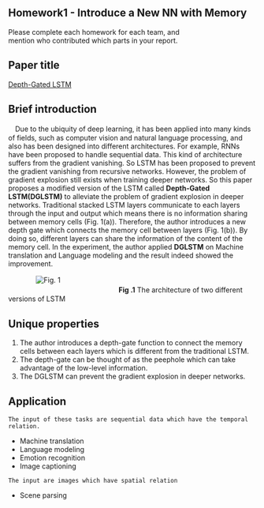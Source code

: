 ## Homework1 - Introduce a New NN with Memory 
Please complete each homework for each team, and <br>
mention who contributed which parts in your report.

## Paper title
<a href="https://arxiv.org/pdf/1508.03790v4.pdf">Depth-Gated LSTM</a>

## Brief introduction
　Due to the ubiquity of deep learning, it has been applied into many kinds of fields, such as computer vision and natural language processing, and also has been designed into different architectures. For example, RNNs have been proposed to handle sequential data. This kind of architecture suffers from the gradient vanishing. So LSTM has been proposed to prevent the gradient vanishing from recursive networks. However, the problem of gradient explosion still exists when training deeper networks. So this paper proposes a modified version of the LSTM called **Depth-Gated LSTM(DGLSTM)** to alleviate the problem of gradient explosion in deeper networks. Traditional stacked LSTM layers communicate to each layers through the input and output which means there is no information sharing between memory cells (Fig. 1(a)). Therefore, the author introduces a new depth gate which connects the memory cell between layers (Fig. 1(b)). By doing so, different layers can share the information of the content of the memory cell. In the experiment, the author applied **DGLSTM** on Machine translation and Language modeling and the result indeed showed the improvement.

　　　　![Fig. 1](https://github.com/maolin23/homework1-1/blob/master/Fig_1.JPG)<br>
　　　　　　　　　　　　　　　　**Fig .1** The architecture of two different versions of LSTM

## Unique properties
1.	The author introduces a depth-gate function to connect the memory cells between each layers which is different from the traditional LSTM.
2.	The depth-gate can be thought of as the peephole which can take advantage of the low-level information.
3.	The DGLSTM can prevent the gradient explosion in deeper networks.

## Application
`The input of these tasks are sequential data which have the temporal relation.`
* Machine translation <br>
* Language modeling<br>
* Emotion recognition<br>
* Image captioning <br>

`The input are images which have spatial relation`
* Scene parsing   <br>

